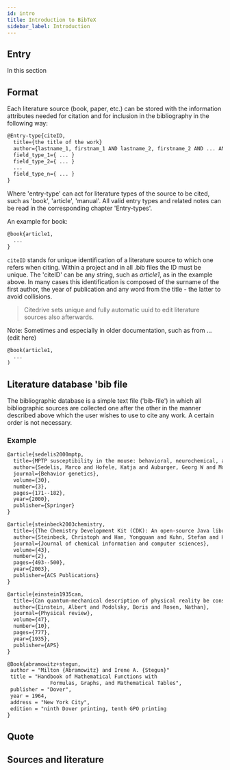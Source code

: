 ```yaml
---
id: intro
title: Introduction to BibTeX
sidebar_label: Introduction
---
```


## Entry

In this section

## Format

Each literature source (book, paper, etc.) can be stored with the information attributes needed for citation and for inclusion in the bibliography in the following way:

```tex
@Entry-type{citeID,
  title={the title of the work}
  author={lastname_1, firstnam_1 AND lastname_2, firstname_2 AND ... AND lastname_n, firstname_n}
  field_type_1={ ... }
  field_type_2={ ... }
  ...
  field_type_n={ ... }
}
```

Where 'entry-type' can act for literature types of the source to be cited, such as 'book', 'article', 'manual'. All valid entry types and related notes can be read in the corresponding chapter 'Entry-types'.

An example for book:
```tex
@book{article1,
  ...
}
```
`citeID` stands for unique identification of a literature source to which one refers when citing. Within a project and in all .bib files the ID must be unique.
The 'citeID' can be any string, such as *article1*, as in the example above. In many cases this identification is composed of the surname of the first author, the year of publication and any word from the title - the latter to avoid collisions.

> Citedrive sets unique and fully automatic uuid to edit literature sources also afterwards.

Note: Sometimes and especially in older documentation, such as from ... (edit here)


```tex
@book(article1,
  ...
)
```

## Literature database 'bib file

The bibliographic database is a simple text file ('bib-file') in which all bibliographic sources are collected one after the other in the manner described above which the user wishes to use to cite any work. A certain order is not necessary.

### Example

```tex
@article{sedelis2000mptp,
  title={MPTP susceptibility in the mouse: behavioral, neurochemical, and histological analysis of gender and strain differences},
  author={Sedelis, Marco and Hofele, Katja and Auburger, Georg W and Morgan, Sarah and Huston, Joseph P and Schwarting, Rainer KW},
  journal={Behavior genetics},
  volume={30},
  number={3},
  pages={171--182},
  year={2000},
  publisher={Springer}
}

@article{steinbeck2003chemistry,
  title={{The Chemistry Development Kit (CDK): An open-source Java library for chemo-and bioinformatics},
  author={Steinbeck, Christoph and Han, Yongquan and Kuhn, Stefan and Horlacher, Oliver and Luttmann, Edgar and Willighagen, Egon},
  journal={Journal of chemical information and computer sciences},
  volume={43},
  number={2},
  pages={493--500},
  year={2003},
  publisher={ACS Publications}
}

@article{einstein1935can,
  title={Can quantum-mechanical description of physical reality be considered complete?},
  author={Einstein, Albert and Podolsky, Boris and Rosen, Nathan},
  journal={Physical review},
  volume={47},
  number={10},
  pages={777},
  year={1935},
  publisher={APS}
}

@Book{abramowitz+stegun,
 author = "Milton {Abramowitz} and Irene A. {Stegun}"
 title = "Handbook of Mathematical Functions with
              Formulas, Graphs, and Mathematical Tables",
 publisher = "Dover",
 year = 1964,
 address = "New York City",
 edition = "ninth Dover printing, tenth GPO printing
}

```

## Quote





## Sources and literature
